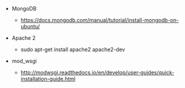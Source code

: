 * MongoDB
  * https://docs.mongodb.com/manual/tutorial/install-mongodb-on-ubuntu/

* Apache 2
  * sudo apt-get install apache2 apache2-dev

* mod_wsgi
  * http://modwsgi.readthedocs.io/en/develop/user-guides/quick-installation-guide.html
